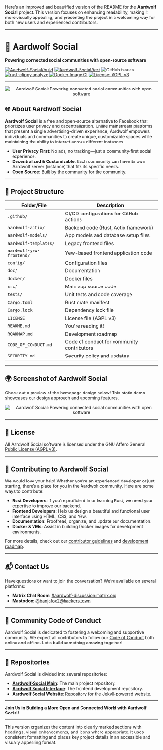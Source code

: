Here's an improved and beautified version of the README for the **Aardwolf Social** project. This version focuses on enhancing readability, making it more visually appealing, and presenting the project in a welcoming way for both new users and experienced contributors.

---

# 🐺 Aardwolf Social
**Powering connected social communities with open-source software**

[![Aardwolf-Social/build](https://github.com/Aardwolf-Social/aardwolf/actions/workflows/aardwolf-build.yml/badge.svg)](https://github.com/Aardwolf-Social/aardwolf/actions/workflows/aardwolf-build.yml)
[![Aardwolf-Social/test](https://github.com/Aardwolf-Social/aardwolf/actions/workflows/aardwolf-test.yml/badge.svg)](https://github.com/Aardwolf-Social/aardwolf/actions/workflows/aardwolf-test.yml)
![GitHub issues](https://img.shields.io/github/issues/Aardwolf-Social/aardwolf)
[![rust-clippy analyze](https://github.com/Aardwolf-Social/aardwolf/actions/workflows/rust-clippy.yml/badge.svg)](https://github.com/Aardwolf-Social/aardwolf/actions/workflows/rust-clippy.yml)
[![Docker Image CI](https://github.com/Aardwolf-Social/aardwolf/actions/workflows/docker.yml/badge.svg)](https://github.com/Aardwolf-Social/aardwolf/actions/workflows/docker.yml)
[![License: AGPL v3](https://img.shields.io/badge/License-AGPL%20v3-blue.svg)](http://www.gnu.org/licenses/agpl-3.0)

---

<p align="center">
  <img alt="Aardwolf Social: Powering connected social communities with open software" src="/doc/images/aardwolf-banner_solid-bg.png" />
</p>

## 🌐 About Aardwolf Social

**Aardwolf Social** is a free and open-source alternative to Facebook that prioritizes user privacy and decentralization. Unlike mainstream platforms that present a single advertising-driven experience, Aardwolf empowers individuals and communities to create unique, customizable spaces while maintaining the ability to interact across different instances.

- **User Privacy First**: No ads, no tracking—just a community-first social experience.
- **Decentralized & Customizable**: Each community can have its own Aardwolf server (instance) that fits its specific needs.
- **Open Source**: Built by the community for the community.

---

## 📂 Project Structure

| Folder/File                  | Description                                       |
|------------------------------|---------------------------------------------------|
| `.github/`                    | CI/CD configurations for GitHub actions           |
| `aardwolf-actix/`             | Backend code (Rust, Actix framework)              |
| `aardwolf-models/`            | App models and database setup files               |
| `aardwolf-templates/`         | Legacy frontend files                            |
| `aardwolf-yew-frontend/`      | Yew-based frontend application code               |
| `config/`                     | Configuration files                              |
| `doc/`                        | Documentation                                    |
| `docker/`                     | Docker files                                     |
| `src/`                        | Main app source code                             |
| `tests/`                      | Unit tests and code coverage                     |
| `Cargo.toml`                  | Rust crate manifest                              |
| `Cargo.lock`                  | Dependency lock file                             |
| `LICENSE`                     | License file (AGPL v3)                           |
| `README.md`                   | You're reading it!                               |
| `ROADMAP.md`                  | Development roadmap                              |
| `CODE_OF_CONDUCT.md`          | Code of conduct for community contributors       |
| `SECURITY.md`                 | Security policy and updates                      |

---

## 🌍 Screenshot of Aardwolf Social

Check out a preview of the homepage design below! This static demo showcases our design approach and upcoming features.

<p align="center">
  <img alt="Aardwolf Social: Powering connected social communities with open software" src="/doc/images/homepage-demo.png" />
</p>

---

## 📜 License
All Aardwolf Social software is licensed under the [GNU Affero General Public License (AGPL v3)](http://www.gnu.org/licenses/agpl-3.0).

---

## 🤝 Contributing to Aardwolf Social

We would love your help! Whether you’re an experienced developer or just starting, there’s a place for you in the Aardwolf community. Here are some ways to contribute:

- **Rust Developers**: If you're proficient in or learning Rust, we need your expertise to improve our backend.
- **Frontend Developers**: Help us design a beautiful and functional user interface using HTML, CSS, and Yew.
- **Documentation**: Proofread, organize, and update our documentation.
- **Docker & VMs**: Assist in building Docker images for development environments.

For more details, check out our [contributor guidelines](/CONTRIBUTING.md) and [development roadmap](/ROADMAP.md).

---

## 📬 Contact Us

Have questions or want to join the conversation? We’re available on several platforms:

- **Matrix Chat Room**: [#aardwolf-discussion:matrix.org](https://matrix.to/#/#aardwolf-discussion:matrix.org)
- **Mastodon**: [@banjofox2@hackers.town](https://hackers.town/@banjofox2)

---

## 🌟 Community Code of Conduct
Aardwolf Social is dedicated to fostering a welcoming and supportive community. We expect all contributors to follow our [Code of Conduct](/CODE_OF_CONDUCT.md) both online and offline. Let's build something amazing together!

---

## 📂 Repositories

Aardwolf Social is divided into several repositories:

- **[Aardwolf-Social Main](https://github.com/Aardwolf-Social/aardwolf)**: The main project repository.
- **[Aardwolf Social Interface](https://github.com/Aardwolf-Social/aardwolf-interface)**: The frontend development repository.
- **[Aardwolf Social Website](https://github.com/Aardwolf-Social/aardwolf-website)**: Repository for the Jekyll-powered website.

---

**Join Us in Building a More Open and Connected World with Aardwolf Social!**

---

This version organizes the content into clearly marked sections with headings, visual enhancements, and icons where appropriate. It uses consistent formatting and places key project details in an accessible and visually appealing format.
